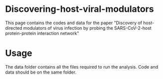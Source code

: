 # Discovering-host-viral-modulators

This page contains the codes and data for the paper "Discovery of host-directed modulators of virus infection by probing the SARS-CoV-2-host protein-protein interaction network"

# Usage
The data folder contains all the files required to run the analysis. Code and data should be on the same folder. 
